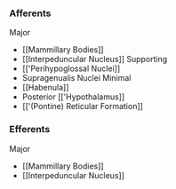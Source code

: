 ### Afferents
Major
- [[Mammillary Bodies]]
- [[Interpeduncular Nucleus]]
Supporting
- [['Perihypoglossal Nuclei]]
- Supragenualis Nuclei
Minimal
- [[Habenula]]
- Posterior [['Hypothalamus]]
- [['(Pontine) Reticular Formation]]
### Efferents
Major
- [[Mammillary Bodies]]
- [[Interpeduncular Nucleus]]